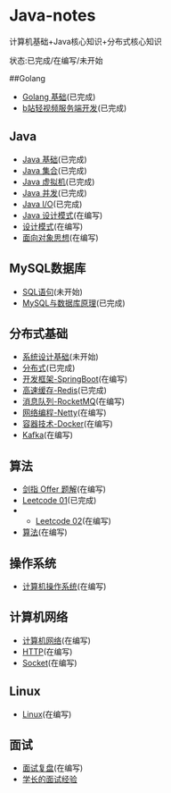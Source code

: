 # Java-notes
计算机基础+Java核心知识+分布式核心知识

状态:已完成/在编写/未开始

##Golang
- [Golang 基础](https://github.com/sx89/Java-notes/blob/master/notes/Golang.md)(已完成)
- [b站轻视频服务端开发](https://github.com/sx89/Java-notes/blob/master/notes/%E8%A7%86%E9%A2%91%E7%AE%A1%E7%90%86%E7%B3%BB%E7%BB%9F.md)(已完成)
##  Java

- [Java 基础](https://github.com/sx89/Java-notes/blob/master/notes/Java-%E5%9F%BA%E7%A1%80.md)(已完成)
- [Java 集合](https://github.com/sx89/Java-notes/blob/master/notes/Java-%E9%9B%86%E5%90%88.md)(已完成)
- [Java 虚拟机](https://github.com/sx89/Java-notes/blob/master/notes/Java-%E8%99%9A%E6%8B%9F%E6%9C%BA.md)(已完成)
- [Java 并发](https://github.com/sx89/Java-notes/blob/master/notes/Java-%E5%B9%B6%E5%8F%91.md)(已完成)
- [Java I/O](https://github.com/sx89/Java-notes/blob/master/notes/Java-IO.md)(已完成)
- [Java 设计模式](https://github.com/sx89/Java-notes/blob/master/notes/Java-%E8%AE%BE%E8%AE%A1%E6%A8%A1%E5%BC%8F.md)(在编写)
- [设计模式](https://github.com/sx89/Java-notes/blob/master/notes/%E8%AE%BE%E8%AE%A1%E6%A8%A1%E5%BC%8F.md)(在编写)
- [面向对象思想](https://github.com/sx89/Java-notes/blob/master/notes/%E9%9D%A2%E5%90%91%E5%AF%B9%E8%B1%A1%E6%80%9D%E6%83%B3.md)(在编写)
##  MySQL数据库

- [SQL语句](https://github.com/sx89/Java-notes/blob/master/notes/MYSQL.md)(未开始)
- [MySQL与数据库原理](https://github.com/sx89/Java-notes/blob/master/notes/MYSQL.md)(已完成)

##  分布式基础 

- [系统设计基础]()(未开始)
- [分布式](https://github.com/sx89/Java-notes/blob/master/notes/%E5%88%86%E5%B8%83%E5%BC%8F.md)(已完成)
- [开发框架-SpringBoot](https://github.com/sx89/summary-of-all-my-repositories)(在编写)
- [高速缓存-Redis](https://github.com/sx89/Java-notes/blob/master/notes/redis.md)(已完成)
- [消息队列-RocketMQ](https://github.com/sx89/rocketmq4.0-code)(在编写)
- [网络编程-Netty](https://github.com/sx89/network_and_protocol)(在编写)
- [容器技术-Docker](https://github.com/sx89/docker-note)(在编写)
- [Kafka](https://github.com/sx89/Java-notes/blob/master/notes/Kafka.md)(在编写)

## 算法

- [剑指 Offer 题解](https://github.com/sx89/Java-notes/blob/master/notes/%E5%89%91%E6%8C%87offer.md)(在编写)
- [Leetcode 01](https://github.com/sx89/Java-notes/blob/master/notes/LeetCode01.md)(已完成)
- - [Leetcode 02](https://github.com/sx89/Java-notes/blob/master/notes/LeetCode01.md)(在编写)
- [算法](https://github.com/sx89/Java-notes/blob/master/notes/%E7%AE%97%E6%B3%95-%E6%8E%92%E5%BA%8F.md)(在编写)

##  操作系统

- [计算机操作系统](https://github.com/sx89/Java-notes/blob/master/notes/%E6%93%8D%E4%BD%9C%E7%B3%BB%E7%BB%9F.md)(在编写)

## 计算机网络 

- [计算机网络](https://github.com/sx89/Java-notes/blob/master/notes/%E8%AE%A1%E7%AE%97%E6%9C%BA%E7%BD%91%E7%BB%9C.md)(在编写)
- [HTTP](https://github.com/sx89/Java-notes/blob/master/notes/HTTP.md)(在编写)
- [Socket]()(在编写)

## Linux 

- [Linux](https://github.com/sx89/Java-notes/blob/master/notes/Linux.md)(在编写)

## 面试

- [面试复盘](https://github.com/sx89/Java-notes/blob/master/notes/%E9%9D%A2%E8%AF%95%E5%A4%8D%E7%9B%98.md)(在编写)
- [学长的面试经验](https://github.com/sx89/Java-notes/blob/master/notes/%E9%9D%A2%E8%AF%95%E6%8A%80%E5%B7%A7%E6%80%BB%E7%BB%93.md)




